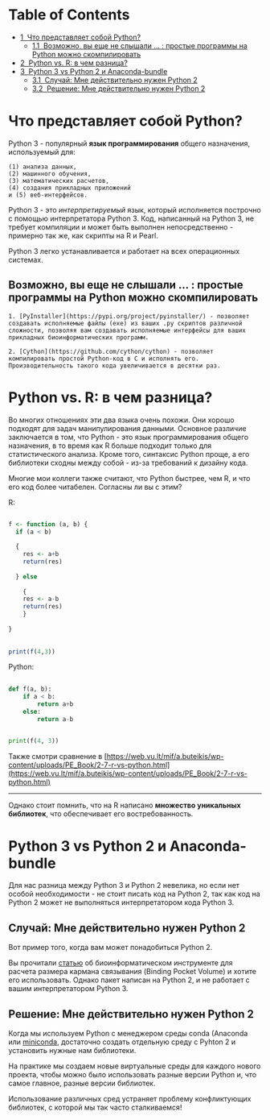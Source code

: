 <h1>Table of Contents<span class="tocSkip"></span></h1>
<div class="toc"><ul class="toc-item"><li><span><a href="#Что-представляет-собой-Python?" data-toc-modified-id="Что-представляет-собой-Python?-1"><span class="toc-item-num">1&nbsp;&nbsp;</span>Что представляет собой Python?</a></span><ul class="toc-item"><li><span><a href="#Возможно,-вы-еще-не-слышали-...-:-простые-программы-на-Python-можно-cкомпилировать" data-toc-modified-id="Возможно,-вы-еще-не-слышали-...-:-простые-программы-на-Python-можно-cкомпилировать-1.1"><span class="toc-item-num">1.1&nbsp;&nbsp;</span>Возможно, вы еще не слышали ... : простые программы на Python можно cкомпилировать</a></span></li></ul></li><li><span><a href="#Python-vs.-R:-в-чем-разница?" data-toc-modified-id="Python-vs.-R:-в-чем-разница?-2"><span class="toc-item-num">2&nbsp;&nbsp;</span>Python vs. R: в чем разница?</a></span></li><li><span><a href="#Python-3-vs-Python-2-и-Anaconda-bundle" data-toc-modified-id="Python-3-vs-Python-2-и-Anaconda-bundle-3"><span class="toc-item-num">3&nbsp;&nbsp;</span>Python 3 vs Python 2 и Anaconda-bundle</a></span><ul class="toc-item"><li><span><a href="#Случай:-Мне-действительно-нужен-Python-2" data-toc-modified-id="Случай:-Мне-действительно-нужен-Python-2-3.1"><span class="toc-item-num">3.1&nbsp;&nbsp;</span>Случай: Мне действительно нужен Python 2</a></span></li><li><span><a href="#Решение:-Мне-действительно-нужен-Python-2" data-toc-modified-id="Решение:-Мне-действительно-нужен-Python-2-3.2"><span class="toc-item-num">3.2&nbsp;&nbsp;</span>Решение: Мне действительно нужен Python 2</a></span></li></ul></li></ul></div>

# Что представляет собой Python?


Python 3 - популярный __язык программирования__ общего назначения, используемый для:

    (1) анализа данных, 
    (2) машинного обучения, 
    (3) математических расчетов, 
    (4) создания прикладных приложений 
    и (5) веб-интерфейсов.
    
    
    
Python 3 - это *интерпретируемый* язык, который исполняется построчно с помощью интерпретатора Python 3. Код, написанный на Python 3, не требует компиляции и может быть выполнен непосредственно - примерно так же, как скрипты на R и Pearl.

Python 3 легко устанавливается и работает на всех операционных системах.

## Возможно, вы еще не слышали ... : простые программы на Python можно cкомпилировать


    1. [PyInstaller](https://pypi.org/project/pyinstaller/) - позволяет создавать исполняемые файлы (exe) из ваших .py скриптов различной сложности, позволяя вам создавать исполняемые интерфейсы для ваших прикладных биоинформатических программ.
    
    2. [Cython](https://github.com/cython/cython) - позволяет компилировать простой Python-код в C и исполнять его. Производительность такого кода увеличивается в десятки раз.

# Python vs. R: в чем разница?


Во многих отношениях эти два языка очень похожи. Они хорошо подходят для задач манипулирования данными. Основное различие заключается в том, что Python - это язык программирования общего назначения, в то время как R больше подходит только для статистического анализа. Кроме того, синтаксис Python проще, а его библиотеки сходны между собой - из-за требований к дизайну кода.

Многие мои коллеги также считают, что Python быстрее, чем R, и что его код более читабелен. Согласны ли вы с этим?



R:

```r

f <- function (a, b) {
  if (a < b) 
    
  {
    res <- a+b
    return(res)
    
  } else 
  
    {
    res <- a-b
    return(res)
    }
  
}
  
  
print(f(4,3))

```


Python:
```python
    
def f(a, b):
    if a < b:
        return a+b
    else:
        return a-b


print(f(4, 3))
```

Также смотри сравнение в [https://web.vu.lt/mif/a.buteikis/wp-content/uploads/PE_Book/2-7-r-vs-python.html](https://web.vu.lt/mif/a.buteikis/wp-content/uploads/PE_Book/2-7-r-vs-python.html)
___

Однако стоит помнить, что на R написано __множество уникальных библиотек__, что обеспечивает его востребованность.

# Python 3 vs Python 2 и Anaconda-bundle

Для нас разница между Python 3 и Python 2 невелика, но если нет особой необходимости - не стоит писать код на Python 2, так как код на Python 2 может не выполняться интерпретатором кода Python 3.


## Случай: Мне действительно нужен Python 2

Вот пример того, когда вам может понадобиться Python 2.

Вы прочитали [статью](https://pubs.acs.org/doi/10.1021/acs.jctc.7b00500) об биоинформатическом инструменте для расчета размера кармана связывания (Binding Pocket Volume) и хотите его использовать. Однако пакет написан на Python 2, и не работает с вашим интерпретатором Python 3.

## Решение: Мне действительно нужен Python 2

Когда мы используем Python с менеджером среды conda (Anaconda или [miniconda](https://docs.conda.io/en/latest/miniconda.html), достаточно создать отдельную среду с Pyhton 2 и установить нужные нам библиотеки.

На практике мы создаем новые виртуальные среды для каждого нового проекта, чтобы можно было использовать разные версии Python и, что самое главное, разные версии библиотек. 

Использование различных сред устраняет проблему конфликтующих библиотек, с которой мы так часто сталкиваемся!
